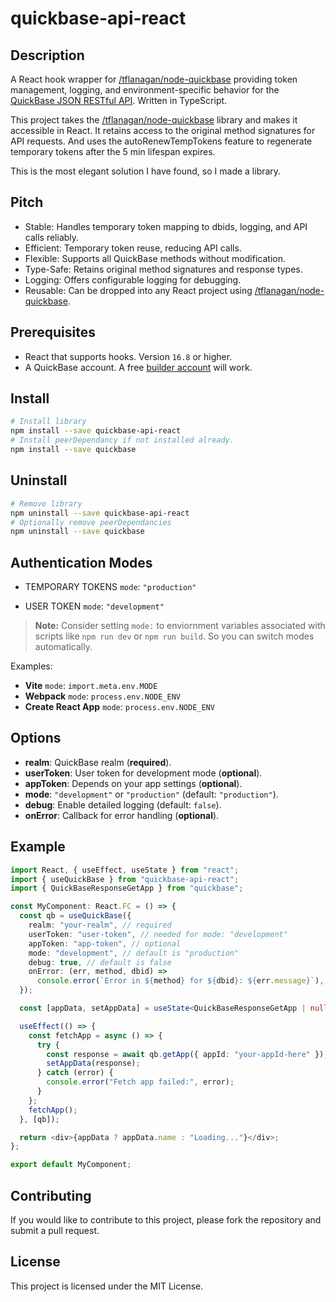 # quickbase-api-react

## Description

A React hook wrapper for [/tflanagan/node-quickbase](https://github.com/tflanagan/node-quickbase) providing token management, logging, and environment-specific behavior for the [QuickBase JSON RESTful API](https://developer.quickbase.com/). Written in TypeScript.

This project takes the [/tflanagan/node-quickbase](https://github.com/tflanagan/node-quickbase) library and makes it accessible in React. It retains access to the original method signatures for API requests. And uses the autoRenewTempTokens feature to regenerate temporary tokens after the 5 min lifespan expires.

This is the most elegant solution I have found, so I made a library.

## Pitch

- Stable: Handles temporary token mapping to dbids, logging, and API calls reliably.
- Efficient: Temporary token reuse, reducing API calls.
- Flexible: Supports all QuickBase methods without modification.
- Type-Safe: Retains original method signatures and response types.
- Logging: Offers configurable logging for debugging.
- Reusable: Can be dropped into any React project using [/tflanagan/node-quickbase](https://github.com/tflanagan/node-quickbase).

## Prerequisites

- React that supports hooks. Version `16.8` or higher.
- A QuickBase account. A free [builder account](https://www.quickbase.com/builder-program) will work.

## Install

```bash
# Install library
npm install --save quickbase-api-react
# Install peerDependancy if not installed already.
npm install --save quickbase
```

## Uninstall

```bash
# Remove library
npm uninstall --save quickbase-api-react
# Optionally remove peerDependancies
npm uninstall --save quickbase
```

## Authentication Modes

- TEMPORARY TOKENS `mode`: `"production"`

- USER TOKEN `mode`: `"development"`

> **Note:** Consider setting `mode:` to enviornment variables associated with scripts like `npm run dev` or `npm run build`. So you can switch modes automatically.

Examples:

- **Vite** `mode`: `import.meta.env.MODE`
- **Webpack** `mode`: `process.env.NODE_ENV`
- **Create React App** `mode`: `process.env.NODE_ENV`

## Options

- **realm**: QuickBase realm (**required**).
- **userToken**: User token for development mode (**optional**).
- **appToken**: Depends on your app settings (**optional**).
- **mode**: `"development"` or `"production"` (default: `"production"`).
- **debug**: Enable detailed logging (default: `false`).
- **onError**: Callback for error handling (**optional**).

## Example

```typescript
import React, { useEffect, useState } from "react";
import { useQuickBase } from "quickbase-api-react";
import { QuickBaseResponseGetApp } from "quickbase";

const MyComponent: React.FC = () => {
  const qb = useQuickBase({
    realm: "your-realm", // required
    userToken: "user-token", // needed for mode: "development"
    appToken: "app-token", // optional
    mode: "development", // default is "production"
    debug: true, // default is false
    onError: (err, method, dbid) =>
      console.error(`Error in ${method} for ${dbid}: ${err.message}`), // Just an example
  });

  const [appData, setAppData] = useState<QuickBaseResponseGetApp | null>(null);

  useEffect(() => {
    const fetchApp = async () => {
      try {
        const response = await qb.getApp({ appId: "your-appId-here" });
        setAppData(response);
      } catch (error) {
        console.error("Fetch app failed:", error);
      }
    };
    fetchApp();
  }, [qb]);

  return <div>{appData ? appData.name : "Loading..."}</div>;
};

export default MyComponent;
```

## Contributing

If you would like to contribute to this project, please fork the repository and submit a pull request.

## License

This project is licensed under the MIT License.
